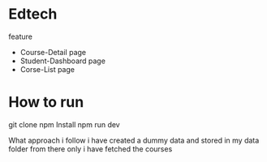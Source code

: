 # Edtech

feature 
- Course-Detail page
- Student-Dashboard page
- Corse-List page


# How to run
git clone <repo-name>
npm Install
npm run dev


What approach i follow 
i have created a dummy data and stored in my data folder
from there only i have fetched the courses 